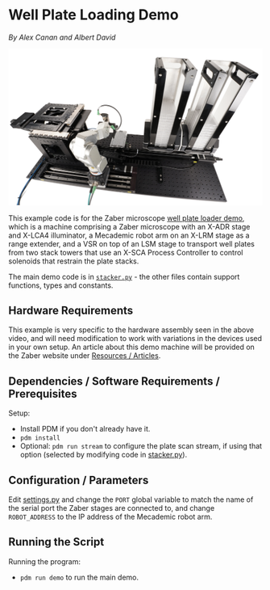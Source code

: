 # Well Plate Loading Demo

_*By Alex Canan and Albert David*_

![Image of demo machine](img/well_plate_loader.png)

This example code is for the Zaber microscope [well plate loader demo](https://www.youtube.com/watch?v=uOAFeYliAak),
which is a machine comprising a Zaber microscope with an X-ADR stage and X-LCA4 illuminator, a Mecademic robot arm
on an X-LRM stage as a range extender, and a VSR on top of an LSM stage to transport well plates from two stack
towers that use an X-SCA Process Controller to control solenoids that restrain the plate stacks.

The main demo code is in [`stacker.py`](src/plateloadingdemo/stacker.py) - the other files contain support functions, types and constants.


## Hardware Requirements

This example is very specific to the hardware assembly seen in the above video, and will need modification to work
with variations in the devices used in your own setup. An article about this demo machine will be provided
on the Zaber website under [Resources / Articles](https://www.zaber.com/articles).


## Dependencies / Software Requirements / Prerequisites

Setup:
- Install PDM if you don't already have it.
- `pdm install`
- Optional: `pdm run stream` to configure the plate scan stream, if using that option
   (selected by modifying code in [stacker.py](src/plateloadingdemo/stacker.py)).


## Configuration / Parameters

Edit [settings.py](src/plateloadingdemo/settings.py) and change the `PORT` global variable to match the
name of the serial port the Zaber stages are connected to, and change `ROBOT_ADDRESS` to the IP address
of the Mecademic robot arm.


## Running the Script

Running the program:
- `pdm run demo` to run the main demo.
